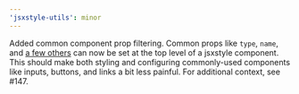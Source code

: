 ```yaml
---
'jsxstyle-utils': minor
---
```


Added common component prop filtering. Common props like `type`, `name`, and [a few others](https://github.com/jsxstyle/jsxstyle/blob/f6408ad/packages/jsxstyle-utils/src/getStyleKeysForProps.ts#L10-L21) can now be set at the top level of a jsxstyle component. This should make both styling and configuring commonly-used components like inputs, buttons, and links a bit less painful. For additional context, see #147.
